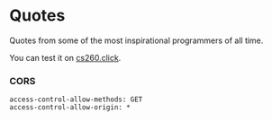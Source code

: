 # Quotes

Quotes from some of the most inspirational programmers of all time.

You can test it on [cs260.click](https://quote.cs260.click).

### CORS

```http
access-control-allow-methods: GET
access-control-allow-origin: *
```

